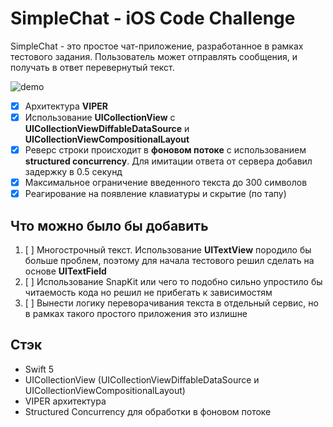 # SimpleChat - iOS Code Challenge

SimpleChat - это простое чат-приложение, разработанное в рамках тестового задания. Пользователь может отправлять сообщения, и получать в ответ перевернутый текст.

![demo](https://github.com/user-attachments/assets/8da6314d-0930-4bda-abcb-93ec554a1bf1)


- [x] Архитектура **VIPER**
- [x] Использование **UICollectionView** с **UICollectionViewDiffableDataSource** и **UICollectionViewCompositionalLayout**
- [x] Реверс строки происходит в **фоновом потоке** с использованием **structured concurrency**. Для имитации ответа от сервера добавил задержку в 0.5 секунд
- [x] Максимальное ограничение введенного текста до 300 символов
- [x] Реагирование на появление клавиатуры и скрытие (по тапу) 

## Что можно было бы добавить

1. [ ] Многострочный текст. Использование **UITextView** породило бы больше проблем, поэтому для начала тестового решил сделать на основе **UITextField**
2. [ ] Использование SnapKit или чего то подобно сильно упростило бы читаемость кода но решил не прибегать к зависимостям
3. [ ] Вынести логику переворачивания текста в отдельный сервис, но в рамках такого простого приложения это излишне

## Стэк

- Swift 5
- UICollectionView (UICollectionViewDiffableDataSource и UICollectionViewCompositionalLayout)
- VIPER архитектура
- Structured Concurrency для обработки в фоновом потоке
